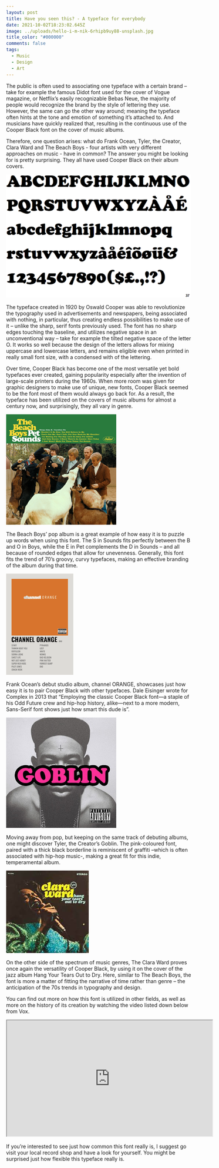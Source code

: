 ```yaml
---
layout: post
title: Have you seen this? - A typeface for everybody
date: 2021-10-02T18:23:02.645Z
image: ../uploads/hello-i-m-nik-6rhipb9uy88-unsplash.jpg
title_color: "#000000"
comments: false
tags:
  - Music
  - Design
  - Art
---
```

The public is often used to associating one typeface with a certain brand – take for example the famous Didot font used for the cover of Vogue magazine, or Netflix’s easily recognizable Bebas Neue, the majority of people would recognize the brand by the style of lettering they use. However, the same can go the other way around; meaning the typeface often hints at the tone and emotion of something it’s attached to. And musicians have quickly realized that, resulting in the continuous use of the Cooper Black font on the cover of music albums. 

Therefore, one question arises: what do Frank Ocean, Tyler, the Creator, Clara Ward and The Beach Boys - four artists with very different approaches on music - have in common? The answer you might be looking for is pretty surprising. They all have used Cooper Black on their album covers.   

![Cooper Black Typeface](../uploads/unnamed.gif "Cooper Black Typeface")

The typeface created in 1920 by Oswald Cooper was able to revolutionize the typography used in advertisements and newspapers, being associated with nothing, in particular, thus creating endless possibilities to make use of it – unlike the sharp, serif fonts previously used. The font has no sharp edges touching the baseline, and utilizes negative space in an unconventional way – take for example the tilted negative space of the letter O. It works so well because the design of the letters allows for mixing uppercase and lowercase letters, and remains eligible even when printed in really small font size, with a condensed with of the lettering.

Over time, Cooper Black has become one of the most versatile yet bold typefaces ever created, gaining popularity especially after the invention of large-scale printers during the 1960s. When more room was given for graphic designers to make use of unique, new fonts, Cooper Black seemed to be the font most of them would always go back for. As a result, the typeface has been utilized on the covers of music albums for almost a century now, and surprisingly, they all vary in genre.

![The Beach Boys - Pet Sounds (1966)](../uploads/petsoundscover.jpg "The Beach Boys - Pet Sounds (1966)")

The Beach Boys’ pop album is a great example of how easy it is to puzzle up words when using this font. The S in Sounds fits perfectly between the B and O in Boys, while the E in Pet complements the D in Sounds – and all because of rounded edges that allow for unevenness. Generally, this font fits the trend of 70’s groovy, curvy typefaces, making an effective branding of the album during that time.

![Frank Ocean - channel ORANGE (2012)](../uploads/download.png "Frank Ocean - channel ORANGE (2012)")

Frank Ocean’s debut studio album, channel ORANGE, showcases just how easy it is to pair Cooper Black with other typefaces. Dale Eisinger wrote for Complex in 2013 that “Employing the classic Cooper Black font—a staple of his Odd Future crew and hip-hop history, alike—next to a more modern, Sans-Serif font shows just how smart this dude is”.

![Tyler, the Creator - Goblin (2011)](../uploads/goblindeluxeedition.jpg "Tyler, the Creator - Goblin (2011)")

Moving away from pop, but keeping on the same track of debuting albums, one might discover Tyler, the Creator’s Goblin. The pink-coloured font, paired with a thick black borderline is reminiscent of graffiti –which is often associated with hip-hop music-, making a great fit for this indie, temperamental album.

![Clara Ward - Hang Your Tears Out To Dry (1966)](../uploads/download.jfif "Clara Ward - Hang Your Tears Out To Dry (1966)")

On the other side of the spectrum of music genres, The Clara Ward proves once again the versatility of Cooper Black, by using it on the cover of the jazz album Hang Your Tears Out to Dry. Here, similar to The Beach Boys, the font is more a matter of fitting the narrative of time rather than genre – the anticipation of the 70s trends in typography and design.

You can find out more on how this font is utilized in other fields, as well as more on the history of its creation by watching the video listed down below from Vox.

<div class="video-box"><iframe width="560" height="315" src="https://www.youtube.com/embed/Zu91meda2I8?rel=0" allow="accelerometer; autoplay; encrypted-media; gyroscope; picture-in-picture" allowfullscreen></iframe></div>

If you’re interested to see just how common this font really is, I suggest go visit your local record shop and have a look for yourself. You might be surprised just how flexible this typeface really is.